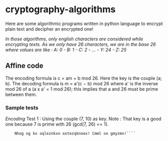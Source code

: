 # cryptography-algorithms
Here are some algorithmic programs written in python language to encrypt plain text and decipher an encrypted one!

*In those algorithms, only english characters are considered while encrypting texts. 
As we only have 26 characters, we are in the base 26 where values are like :
A: 0 - B: 1 - C: 2 - ... - Y: 24 - Z: 25*

## Affine code
The encoding formula is c = am + b mod 26. Here the key is the couple (a; b). 
The decoding formula is m = a'(c − b) mod 26 where a' is the inverse mod 26 of a (a x a' = 1 mod 26); this implies that a and 26 must be prime between them.

### Sample tests
*Encoding*
Test 1 : Using the couple (7, 10) as key.
Note : That key is a good one because 7 is prime with 26 (gcd(7, 26) == 1).

````print(cipher('This is an important information! Keep it secret!', 7, 10))
    Nhog og kx oqleznkxn oxtezqknoex! Cmml on gmyzmn!````

